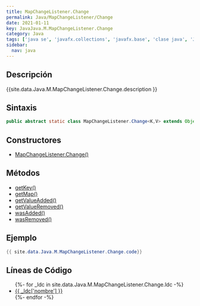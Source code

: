 ```yaml
---
title: MapChangeListener.Change
permalink: Java/MapChangeListener/Change
date: 2021-01-11
key: JavaJava.M.MapChangeListener.Change
category: Java
tags: ['java se', 'javafx.collections', 'javafx.base', 'clase java', 'JavaFX 2.0']
sidebar: 
  nav: java
---
```


## Descripción
{{site.data.Java.M.MapChangeListener.Change.description }}

## Sintaxis
~~~java
public abstract static class MapChangeListener.Change<K,V> extends Object
~~~

## Constructores
* [MapChangeListener.Change()](/Java/MapChangeListener/Change/MapChangeListener/Change/)

## Métodos
* [getKey()](/Java/MapChangeListener/Change/getKey)
* [getMap()](/Java/MapChangeListener/Change/getMap)
* [getValueAdded()](/Java/MapChangeListener/Change/getValueAdded)
* [getValueRemoved()](/Java/MapChangeListener/Change/getValueRemoved)
* [wasAdded()](/Java/MapChangeListener/Change/wasAdded)
* [wasRemoved()](/Java/MapChangeListener/Change/wasRemoved)

## Ejemplo
~~~java
{{ site.data.Java.M.MapChangeListener.Change.code}}
~~~

## Líneas de Código
<ul>
{%- for _ldc in site.data.Java.M.MapChangeListener.Change.ldc -%}
   <li>
       <a href="{{_ldc['url'] }}">{{ _ldc['nombre'] }}</a>
   </li>
{%- endfor -%}
</ul>
